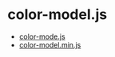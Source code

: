 # color-model.js

- [color-mode.js](https://raw.githubusercontent.com/kelp-of-truth/kelp-of-truth/main/librarys/color-modeljs/color-mode.js)
- [color-model.min.js](https://raw.githubusercontent.com/kelp-of-truth/kelp-of-truth/main/librarys/color-modeljs/color-model.min.js)
